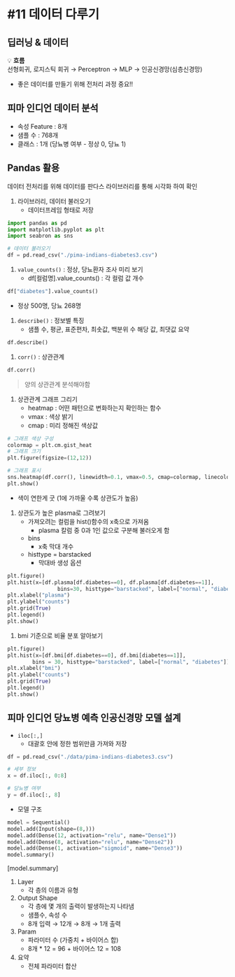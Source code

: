 # #11 데이터 다루기

## 딥러닝 & 데이터

<aside>
💡 <b>흐름</b> <br/>
  선형회귀, 로지스틱 회귀 → Perceptron → MLP → 인공신경망(심층신경망)
</aside>

- 좋은 데이터를 만들기 위해 전처리 과정 중요!!

## 피마 인디언 데이터 분석
- 속성 Feature : 8개
- 샘플 수 : 768개
- 클래스 : 1개 (당뇨병 여부 - 정상 0, 당뇨 1)

## Pandas 활용

데이터 전처리를 위해 데이터를 판다스 라이브러리를 통해 시각화 하여 확인

1. 라이브러리, 데이터 불러오기
   - 데이터프레임 형태로 저장

```python
import pandas as pd
import matplotlib.pyplot as plt
import seabron as sns

# 데이터 불러오기
df = pd.read_csv("./pima-indians-diabetes3.csv")
```

1. `value_counts()` : 정상, 당뇨환자 조사 미리 보기
   - df[컬럼명].value_counts() : 각 컬럼 값 개수

```python
df["diabetes"].value_counts()
```

- 정상 500명, 당뇨 268명

1. `describe()` : 정보별 특징
   - 샘플 수, 평균, 표준편차, 최솟값, 백분위 수 해당 값, 최댓값 요약

```python
df.describe()
```


1. `corr()` : 상관관계

```python
df.corr()
```


> 양의 상관관계 분석해야함 

1. 상관관계 그래프 그리기
   - heatmap : 어떤 패턴으로 변화하는지 확인하는 함수
   - vmax : 색상 밝기
   - cmap : 미리 정해진 색상값

```python
# 그래프 색상 구성
colormap = plt.cm.gist_heat
# 그래프 크기
plt.figure(figsize=(12,12))

# 그래프 표시
sns.heatmap(df.corr(), linewidth=0.1, vmax=0.5, cmap=colormap, linecolor="white", annot=True)
plt.show()
```

- 색이 연한게 굿 (1에 가까울 수록 상관도가 높음)

1. 상관도가 높은 plasma로 그려보기
   - 가져오려는 컬럼을 hist()함수의 x축으로 가져옴
     - plasma 칼럼 중 0과 1인 값으로 구분해 불러오게 함
   - bins
     - x축 막대 개수
   - histtype = barstacked
     - 막대바 생성 옵션

```python
plt.figure()
plt.hist(x=[df.plasma[df.diabetes==0], df.plasma[df.diabetes==1]],
				bins=30, histtype="barstacked", label=["normal", "diabetes"])
plt.xlabel("plasma")
plt.ylabel("counts")
plt.grid(True)
plt.legend()
plt.show()
```


1. bmi 기준으로 비율 분포 알아보기

```python
plt.figure()
plt.hist(x=[df.bmi[df.diabetes==0], df.bmi[diabetes==1]],
		bins = 30, histtype="barstacked", label=["normal", "diabetes"])
plt.xlabel("bmi")
plt.ylabel("counts")
plt.grid(True)
plt.legend()
plt.show()
```

## 피마 인디언 당뇨병 예측 인공신경망 모델 설계

- `iloc[:,]`
  - 대괄호 안에 정한 범위만큼 가져와 저장

```python
df = pd.read_csv("./data/pima-indians-diabetes3.csv")

# 세부 정보
x = df.iloc[:, 0:8]

# 당뇨병 여부
y = df.iloc[:, 8]
```

- 모델 구조

```python
model = Sequential()
model.add(Input(shape=(8,)))
model.add(Dense(12, activation="relu", name="Dense1"))
model.add(Dense(8, activation="relu", name="Dense2"))
model.add(Dense(1, activation="sigmoid", name="Dense3"))
model.summary()
```


[model.summary]

1. Layer
   - 각 층의 이름과 유형
2. Output Shape
   - 각 층에 몇 개의 출력이 발생하는지 나타냄
   - 샘플수, 속성 수
   - 8개 입력 → 12개 → 8개 → 1개 출력
3. Param
   - 파라미터 수 (가중치 + 바이어스 합)
   - 8개 \* 12 = 96 + 바이어스 12 = 108
4. 요약
   - 전체 파라미터 합산

